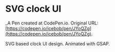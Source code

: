 # SVG clock UI
 _A Pen created at CodePen.io. Original URL: [https://codepen.io/icebob/pen/JYoQZg](https://codepen.io/icebob/pen/JYoQZg).

 SVG based clock UI design. Animated with GSAP.